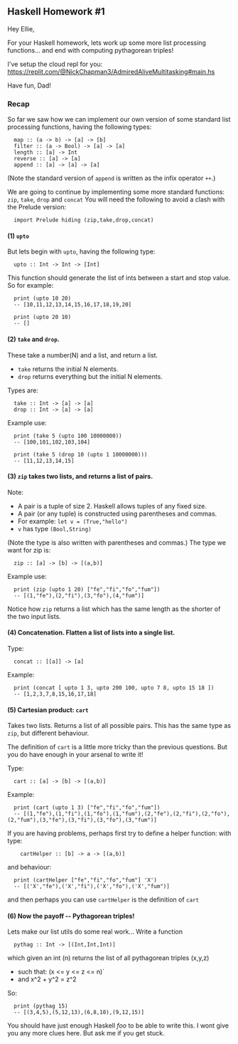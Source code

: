 
## Haskell Homework #1

Hey Ellie,

For your Haskell homework, lets work up some more list processing
functions... and end with computing pythagorean triples!

I've setup the cloud repl for you:
https://replit.com/@NickChapman3/AdmiredAliveMultitasking#main.hs

Have fun,
Dad!

### Recap

So far we saw how we can implement our own version of some standard
list processing functions, having the following types:
```
  map :: (a -> b) -> [a] -> [b]
  filter :: (a -> Bool) -> [a] -> [a]
  length :: [a] -> Int
  reverse :: [a] -> [a]
  append :: [a] -> [a] -> [a]
```
(Note the standard version of `append` is written as the infix operator `++`.)

We are going to continue by implementing some more standard functions:
`zip`, `take`, `drop` and `concat`
You will need the following to avoid a clash with the Prelude version:
```
  import Prelude hiding (zip,take,drop,concat)
```

#### (1) `upto`

But lets begin with `upto`, having the following type:
```
  upto :: Int -> Int -> [Int]
```
This function should generate the list of ints between a start and stop value.
So for example:
```
  print (upto 10 20)
  -- [10,11,12,13,14,15,16,17,18,19,20]

  print (upto 20 10)
  -- []
```

#### (2) `take` and `drop`.

These take a number(N) and a list, and return a list.
- `take` returns the initial N elements.
- `drop` returns everything but the initial N elements.

Types are:
```
  take :: Int -> [a] -> [a]
  drop :: Int -> [a] -> [a]
```

Example use:
```
  print (take 5 (upto 100 10000000))
  -- [100,101,102,103,104]

  print (take 5 (drop 10 (upto 1 10000000)))
  -- [11,12,13,14,15]
```

#### (3) `zip` takes two lists, and returns a list of pairs.

Note:
- A pair is a tuple of size 2. Haskell allows tuples of any fixed size.
- A pair (or any tuple) is constructed using parentheses and commas.
- For example: `let v = (True,"hello")`
- `v` has type `(Bool,String)`

(Note the type is also written with parentheses and commas.)
The type we want for zip is:
```
  zip :: [a] -> [b] -> [(a,b)]
```
Example use:
```
  print (zip (upto 1 20) ["fe","fi","fo","fum"])
  -- [(1,"fe"),(2,"fi"),(3,"fo"),(4,"fum")]
```

Notice how `zip` returns a list which has the same length as the
shorter of the two input lists.


#### (4) Concatenation. Flatten a list of lists into a single list.

Type:
```
  concat :: [[a]] -> [a]
```
Example:
```
  print (concat [ upto 1 3, upto 200 100, upto 7 8, upto 15 18 ])
  -- [1,2,3,7,8,15,16,17,18]
```

#### (5) Cartesian product: `cart`

Takes two lists. Returns a list of all possible pairs.
This has the same type as `zip`, but different behaviour.

The definition of `cart` is a little more tricky than the previous questions.
But you do have enough in your arsenal to write it!

Type:
```
  cart :: [a] -> [b] -> [(a,b)]
```
Example:
```
  print (cart (upto 1 3) ["fe","fi","fo","fum"])
  -- [(1,"fe"),(1,"fi"),(1,"fo"),(1,"fum"),(2,"fe"),(2,"fi"),(2,"fo"),(2,"fum"),(3,"fe"),(3,"fi"),(3,"fo"),(3,"fum")]
```

If you are having problems, perhaps first try to define a helper function:
with type:
```
    cartHelper :: [b] -> a -> [(a,b)]
```
and behaviour:
```
  print (cartHelper ["fe","fi","fo","fum"] 'X')
  -- [('X',"fe"),('X',"fi"),('X',"fo"),('X',"fum")]
```
and then perhaps you can use `cartHelper` is the definition of `cart`

#### (6) Now the payoff -- Pythagorean triples!

Lets make our list utils do some real work...
Write a function
```
  pythag :: Int -> [(Int,Int,Int)]
```
which given an int (n) returns the list of all pythagorean triples (x,y,z)
- such that: (x <= y <= z <= n)`
- and x^2 + y^2 = z^2

So:
```
  print (pythag 15)
  -- [(3,4,5),(5,12,13),(6,8,10),(9,12,15)]
```

You should have just enough Haskell _foo_ to be able to write this.
I wont give you any more clues here.
But ask me if you get stuck.
